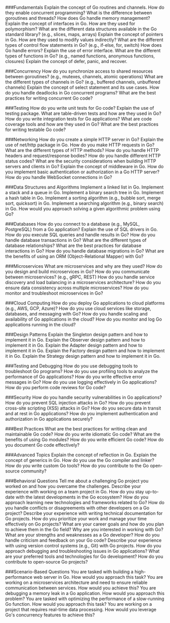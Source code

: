 ###Fundamentals
Explain the concept of Go routines and channels. How do they enable concurrent programming?
What is the difference between goroutines and threads?
How does Go handle memory management?
Explain the concept of interfaces in Go. How are they used for polymorphism?
What are the different data structures available in the Go standard library? (e.g., slices, maps, arrays)
Explain the concept of pointers in Go. How are they used to modify values indirectly?
What are the different types of control flow statements in Go? (e.g., if-else, for, switch)
How does Go handle errors? Explain the use of error interface.
What are the different types of functions in Go? (e.g., named functions, anonymous functions, closures)
Explain the concept of defer, panic, and recover.

###Concurrency
How do you synchronize access to shared resources between goroutines? (e.g., mutexes, channels, atomic operations)
What are the different types of channels in Go? (e.g., buffered channels, unbuffered channels)
Explain the concept of select statement and its use cases.
How do you handle deadlocks in Go concurrent programs?
What are the best practices for writing concurrent Go code?

###Testing
How do you write unit tests for Go code? Explain the use of testing package.
What are table-driven tests and how are they used in Go?
How do you write integration tests for Go applications?
What are code coverage tools and how are they used in Go?
What are the best practices for writing testable Go code?

###Networking
How do you create a simple HTTP server in Go?
Explain the use of net/http package in Go.
How do you make HTTP requests in Go?
What are the different types of HTTP methods?
How do you handle HTTP headers and request/response bodies?
How do you handle different HTTP status codes?
What are the security considerations when building HTTP servers and clients in Go?
Explain the concept of middleware in Go.
How do you implement basic authentication or authorization in a Go HTTP server?
How do you handle WebSocket connections in Go?

###Data Structures and Algorithms
Implement a linked list in Go.
Implement a stack and a queue in Go.
Implement a binary search tree in Go.
Implement a hash table in Go.
Implement a sorting algorithm (e.g., bubble sort, merge sort, quicksort) in Go.
Implement a searching algorithm (e.g., binary search) in Go.
How would you approach solving a given algorithmic problem using Go?

###Databases
How do you connect to a database (e.g., MySQL, PostgreSQL) from a Go application?
Explain the use of SQL drivers in Go.
How do you execute SQL queries and handle results in Go?
How do you handle database transactions in Go?
What are the different types of database relationships?
What are the best practices for database interactions in Go?
How do you handle database migrations in Go?
What are the benefits of using an ORM (Object-Relational Mapper) with Go?

###Microservices
What are microservices and why are they used?
How do you design and build microservices in Go?
How do you communicate between microservices? (e.g., gRPC, REST)
How do you handle service discovery and load balancing in a microservices architecture?
How do you ensure data consistency across multiple microservices?
How do you monitor and troubleshoot microservices in Go?

###Cloud Computing
How do you deploy Go applications to cloud platforms (e.g., AWS, GCP, Azure)?
How do you use cloud services like storage, databases, and messaging with Go?
How do you handle scaling and availability of Go applications in the cloud?
How do you monitor and log Go applications running in the cloud?

###Design Patterns
Explain the Singleton design pattern and how to implement it in Go.
Explain the Observer design pattern and how to implement it in Go.
Explain the Adapter design pattern and how to implement it in Go.
Explain the Factory design pattern and how to implement it in Go.
Explain the Strategy design pattern and how to implement it in Go.

###Testing and Debugging
How do you use debugging tools to troubleshoot Go programs?
How do you use profiling tools to analyze the performance of Go applications?
How do you write effective error messages in Go?
How do you use logging effectively in Go applications?
How do you perform code reviews for Go code?

###Security
How do you handle security vulnerabilities in Go applications?
How do you prevent SQL injection attacks in Go?
How do you prevent cross-site scripting (XSS) attacks in Go?
How do you secure data in transit and at rest in Go applications?
How do you implement authentication and authorization in Go applications securely?

###Best Practices
What are the best practices for writing clean and maintainable Go code?
How do you write idiomatic Go code?
What are the benefits of using Go modules?
How do you write efficient Go code?
How do you document Go code effectively?

###Advanced Topics
Explain the concept of reflection in Go.
Explain the concept of generics in Go.
How do you use the Go compiler and linker?
How do you write custom Go tools?
How do you contribute to the Go open-source community?

###Behavioral Questions
Tell me about a challenging Go project you worked on and how you overcame the challenges.
Describe your experience with working on a team project in Go.
How do you stay up-to-date with the latest developments in the Go ecosystem?
How do you approach learning new technologies and frameworks related to Go?
How do you handle conflicts or disagreements with other developers on a Go project?
Describe your experience with writing technical documentation for Go projects.
How do you prioritize your work and manage your time effectively on Go projects?
What are your career goals and how do you plan to achieve them in the Go field?
Why are you interested in working with Go?
What are your strengths and weaknesses as a Go developer?
How do you handle criticism and feedback on your Go code?
Describe your experience with using version control systems (e.g., Git) with Go projects.
How do you approach debugging and troubleshooting issues in Go applications?
What are your preferred tools and technologies for Go development?
How do you contribute to open-source Go projects?

###Scenario-Based Questions
You are tasked with building a high-performance web server in Go. How would you approach this task?
You are working on a microservices architecture and need to ensure reliable communication between services. How would you achieve this?
You are debugging a memory leak in a Go application. How would you approach this problem?
You are tasked with optimizing the performance of a slow-running Go function. How would you approach this task?
You are working on a project that requires real-time data processing. How would you leverage Go's concurrency features to achieve this?
